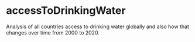 # accessToDrinkingWater
Analysis of all countries access to drinking water globally and also how that changes over time from 2000 to 2020.
